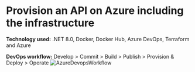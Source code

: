 # Provision an API on Azure including the infrastructure 

**Technology used:** .NET 8.0, Docker, Docker Hub, Azure DevOps, Terraform and Azure

**DevOps workflow:** Develop > Commit > Build > Publish > Provision & Deploy > Operate
![AzureDevopsWorkflow](https://github.com/moudlajs/AzureDevOps--Provision-API-Infrastructure-Using-Terraform/assets/9768725/85d77a39-5323-4c18-b585-6f8fe166bfc8)
